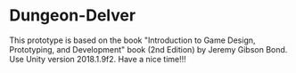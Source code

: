 # Dungeon-Delver
This prototype is based on the book "Introduction to Game Design, Prototyping, and Development" book (2nd Edition) by Jeremy Gibson Bond. Use Unity version 2018.1.9f2. Have a nice time!!!
